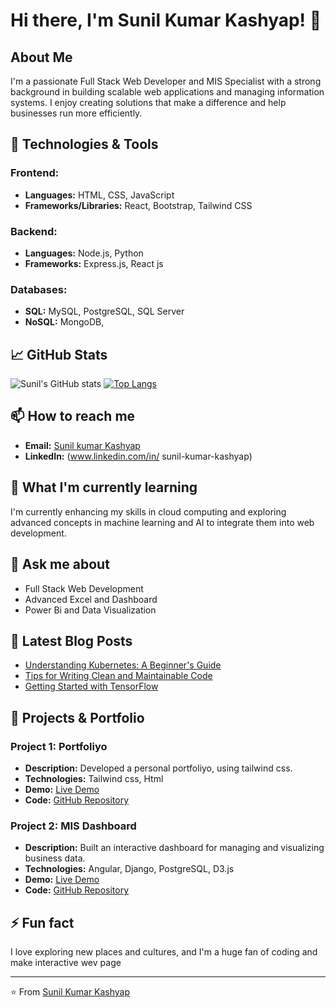 # Hi there, I'm Sunil Kumar Kashyap! 👋

## About Me
I'm a passionate Full Stack Web Developer and MIS Specialist with a strong background in building scalable web applications and managing information systems. I enjoy creating solutions that make a difference and help businesses run more efficiently.

## 🔧 Technologies & Tools
### Frontend:
- **Languages:** HTML, CSS, JavaScript
- **Frameworks/Libraries:** React,  Bootstrap, Tailwind CSS

### Backend:
- **Languages:** Node.js, Python
- **Frameworks:** Express.js, React js

### Databases:
- **SQL:** MySQL, PostgreSQL, SQL Server
- **NoSQL:** MongoDB, 

## 📈 GitHub Stats
![Sunil's GitHub stats](https://github-readme-stats.vercel.app/api?username=kumarsunilkashyap&show_icons=true&theme=radical)
[![Top Langs](https://github-readme-stats.vercel.app/api/top-langs/?username=kumarsunilkashyap&layout=compact&theme=radical)](https://github.com/anuraghazra/github-readme-stats)

## 📫 How to reach me
- **Email:** [Sunil kumar Kashyap](mailto:sitapuruniversal@gmail.com)
- **LinkedIn:** (www.linkedin.com/in/
sunil-kumar-kashyap)


## 🌱 What I'm currently learning
I'm currently enhancing my skills in cloud computing and exploring advanced concepts in machine learning and AI to integrate them into web development.

## 💬 Ask me about
- Full Stack Web Development
- Advanced Excel and Dashboard
- Power Bi and Data Visualization

## 📝 Latest Blog Posts
<!-- BLOG-POST-LIST:START -->
- [Understanding Kubernetes: A Beginner's Guide](https://example.com/blog/kubernetes-guide)
- [Tips for Writing Clean and Maintainable Code](https://example.com/blog/clean-code)
- [Getting Started with TensorFlow](https://example.com/blog/tensorflow-start)
<!-- BLOG-POST-LIST:END -->

## 🎯 Projects & Portfolio
### Project 1: Portfoliyo
- **Description:** Developed a personal portfoliyo, using tailwind css.
- **Technologies:** Tailwind css, Html
- **Demo:** [Live Demo](https://kumarsunilkashyap.github.io/My_Portfoliyo)
- **Code:** [GitHub Repository](https://github.com/kumarsunilkashyap/My_Portfoliyo)

### Project 2: MIS Dashboard
- **Description:** Built an interactive dashboard for managing and visualizing business data.
- **Technologies:** Angular, Django, PostgreSQL, D3.js
- **Demo:** [Live Demo](https://mis-dashboard.example.com)
- **Code:** [GitHub Repository](https://github.com/kumarsunilkashyap/mis-dashboard)

## ⚡ Fun fact
I love exploring new places and cultures, and I'm a huge fan of coding and make interactive wev page

---
⭐️ From [Sunil Kumar Kashyap](https://github.com/kumarsunilkashyap)
